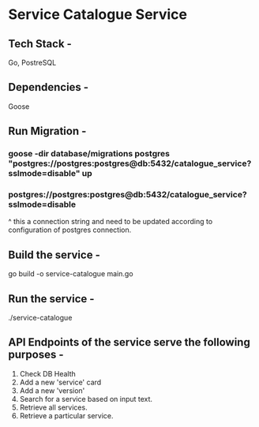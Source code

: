 # Service Catalogue Service

## Tech Stack - 
Go, PostreSQL
## Dependencies - 
Goose

## Run Migration - 
### goose -dir database/migrations postgres "postgres://postgres:postgres@db:5432/catalogue_service?sslmode=disable" up
### postgres://postgres:postgres@db:5432/catalogue_service?sslmode=disable
^ this a connection string and need to be updated according to configuration of postgres connection. 

## Build the service - 
go build -o service-catalogue main.go  

## Run the service - 
./service-catalogue

## API Endpoints of the service serve the following purposes -
1. Check DB Health
2. Add a new 'service' card
3. Add a new 'version'
4. Search for a service based on input text.
5. Retrieve all services.
6. Retrieve a particular service.
